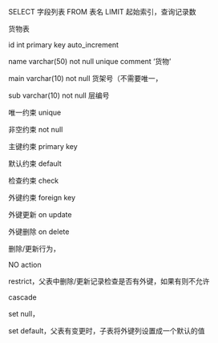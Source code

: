 
SELECT 字段列表 FROM 表名 LIMIT 起始索引，查询记录数

货物表

id int primary key auto_increment

name varchar(50) not null unique comment ‘货物’

main varchar(10) not null 货架号（不需要唯一，

sub varchar(10) not null 层编号


唯一约束 unique

非空约束 not null

主键约束 primary key

默认约束 default

检查约束 check

外键约束 foreign key

外键更新 on update

外键删除 on delete

删除/更新行为，

NO action

restrict，父表中删除/更新记录检查是否有外键，如果有则不允许

cascade

set null，

set default，父表有变更时，子表将外键列设置成一个默认的值

